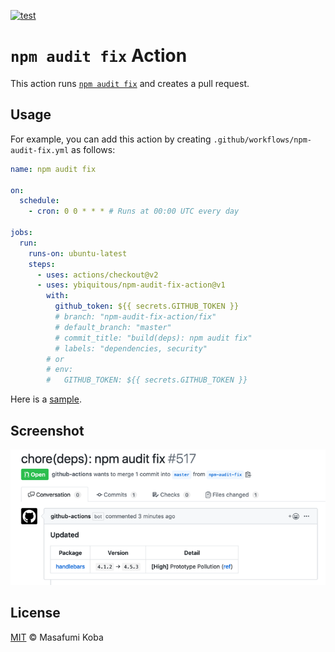 [![test](https://github.com/ybiquitous/npm-audit-fix-action/workflows/test/badge.svg)](https://github.com/ybiquitous/npm-audit-fix-action/actions)

# `npm audit fix` Action

This action runs [`npm audit fix`](https://docs.npmjs.com/cli/audit) and creates a pull request.

## Usage

For example, you can add this action by creating `.github/workflows/npm-audit-fix.yml` as follows:

```yaml
name: npm audit fix

on:
  schedule:
    - cron: 0 0 * * * # Runs at 00:00 UTC every day

jobs:
  run:
    runs-on: ubuntu-latest
    steps:
      - uses: actions/checkout@v2
      - uses: ybiquitous/npm-audit-fix-action@v1
        with:
          github_token: ${{ secrets.GITHUB_TOKEN }}
          # branch: "npm-audit-fix-action/fix"
          # default_branch: "master"
          # commit_title: "build(deps): npm audit fix"
          # labels: "dependencies, security"
        # or
        # env:
        #   GITHUB_TOKEN: ${{ secrets.GITHUB_TOKEN }}
```

Here is a [sample](.github/workflows/npm-audit-fix.yml).

## Screenshot

![A pull request created by npm-audit-fix-action](screenshot.png)

## License

[MIT](LICENSE) © Masafumi Koba
